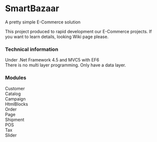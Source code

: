 # SmartBazaar
A pretty simple E-Commerce solution

This project produced to rapid development our E-Commerce projects. If you want to learn details, looking Wiki page please.

### Technical information
Under .Net Framework 4.5 and MVC5 with EF6  
There is no multi layer programming. Only have a data layer.

### Modules
Customer  
Catalog  
Campaign  
HtmlBlocks  
Order  
Page  
Shipment  
POS  
Tax  
Slider  
